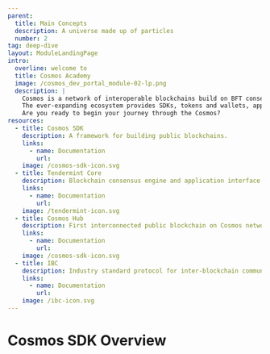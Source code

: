 ```yaml
---
parent:
  title: Main Concepts
  description: A universe made up of particles
  number: 2
tag: deep-dive
layout: ModuleLandingPage
intro:
  overline: welcome to
  title: Cosmos Academy
  image: /cosmos_dev_portal_module-02-lp.png
  description: |
    Cosmos is a network of interoperable blockchains build on BFT consensus. <br/><br/>
    The ever-expanding ecosystem provides SDKs, tokens and wallets, applications and services. Discover the Cosmos SDK to develop application-specific blockchains. <br/><br/>
    Are you ready to begin your journey through the Cosmos?
resources:
  - title: Cosmos SDK
    description: A framework for building public blockchains.
    links:
      - name: Documentation
        url: 
    image: /cosmos-sdk-icon.svg
  - title: Tendermint Core
    description: Blockchain consensus engine and application interface.
    links:
      - name: Documentation
        url: 
    image: /tendermint-icon.svg
  - title: Cosmos Hub
    description: First interconnected public blockchain on Cosmos network.
    links:
      - name: Documentation
        url: 
    image: /cosmos-sdk-icon.svg
  - title: IBC
    description: Industry standard protocol for inter-blockchain communication.
    links:
      - name: Documentation
        url: 
    image: /ibc-icon.svg
---
```


# Cosmos SDK Overview
